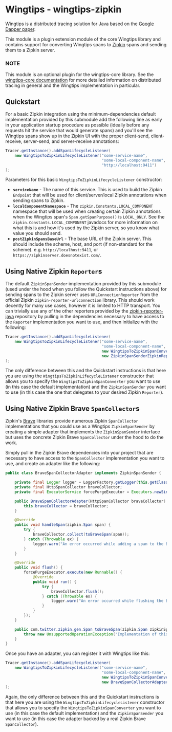 # Wingtips - wingtips-zipkin

Wingtips is a distributed tracing solution for Java based on the [Google Dapper paper](http://static.googleusercontent.com/media/research.google.com/en/us/pubs/archive/36356.pdf). 

This module is a plugin extension module of the core Wingtips library and contains support for converting Wingtips spans to [Zipkin](http://zipkin.io/) spans and sending them to a Zipkin server.

### NOTE

This module is an optional plugin for the wingtips-core library. See the [wingtips-core documentation](../README.md) for more detailed information on distributed tracing in general and the Wingtips implementation in particular.

## Quickstart

For a basic Zipkin integration using the minimum-dependencies default implementation provided by this submodule add the following line as early in your application startup procedure as possible (ideally before any requests hit the service that would generate spans) and you'll see the Wingtips spans show up in the Zipkin UI with the proper client-send, client-receive, server-send, and server-receive annotations:

```java
Tracer.getInstance().addSpanLifecycleListener(
    new WingtipsToZipkinLifecycleListener("some-service-name", 
                                          "some-local-component-name", 
                                          "http://localhost:9411")
);
```

Parameters for this basic `WingtipsToZipkinLifecycleListener` constructor:

* **`serviceName`** - The name of this service. This is used to build the Zipkin `Endpoint` that will be used for client/server/local Zipkin annotations when sending spans to Zipkin.
* **`localComponentNamespace`** - The `zipkin.Constants.LOCAL_COMPONENT` namespace that will be used when creating certain Zipkin annotations when the Wingtips span's `Span.getSpanPurpose()` is `LOCAL_ONLY`. See the `zipkin.Constants.LOCAL_COMPONENT` javadocs for more information on what this is and how it's used by the Zipkin server, so you know what value you should send.
* **`postZipkinSpansBaseUrl`** - The base URL of the Zipkin server. This should include the scheme, host, and port (if non-standard for the scheme). e.g. `http://localhost:9411`, or `https://zipkinserver.doesnotexist.com/`.

## Using Native Zipkin `Reporter`s

The default `ZipkinSpanSender` implementation provided by this submodule (used under the hood when you follow the Quickstart instructions above) for sending spans to the Zipkin server uses `URLConnectionReporter` from the official Zipkin `zipkin-reporter-urlconnection` library. This should work decently for many use cases, however it is limited to HTTP transport. You can trivially use any of the other reporters provided by the [zipkin-reporter-java](https://github.com/openzipkin/zipkin-reporter-java) repository by pulling in the dependencies necessary to have access to the `Reporter` implementation you want to use, and then initialize with the following:

```java
Tracer.getInstance().addSpanLifecycleListener(
    new WingtipsToZipkinLifecycleListener("some-service-name", 
                                          "some-local-component-name", 
                                          new WingtipsToZipkinSpanConverterImpl(), 
                                          new ZipkinSpanSenderZipkinReporterImpl(someZipkinReporter, batchSendingIntervalMillis))
);
```

The only difference between this and the Quickstart instructions is that here you are using the `WingtipsToZipkinLifecycleListener` constructor that allows you to specify the `WingtipsToZipkinSpanConverter` you want to use (in this case the default implementation) and the `ZipkinSpanSender` you want to use (in this case the one that delegates to your desired Zipkin `Reporter`).

## Using Native Zipkin Brave `SpanCollector`s

Zipkin's [Brave](https://github.com/openzipkin/brave) libraries provide numerous Zipkin `SpanCollector` implementations that you could use as a Wingtips `ZipkinSpanSender` by creating a simple adapter that implements the `ZipkinSpanSender` interface but uses the concrete Zipkin Brave `SpanCollector` under the hood to do the work.

Simply pull in the Zipkin Brave dependencies into your project that are necessary to have access to the `SpanCollector` implementation you want to use, and create an adapter like the following:

```java
public class BraveSpanCollectorAdapter implements ZipkinSpanSender {

    private final Logger logger = LoggerFactory.getLogger(this.getClass());
    private final HttpSpanCollector braveCollector;
    private final ExecutorService forcePurgeExecutor = Executors.newSingleThreadExecutor();

    public BraveSpanCollectorAdapter(HttpSpanCollector braveCollector) {
        this.braveCollector = braveCollector;
    }

    @Override
    public void handleSpan(zipkin.Span span) {
        try {
            braveCollector.collect(toBraveSpan(span));
        } catch (Throwable ex) {
            logger.warn("An error occurred while adding a span to the Brave collector.", ex);
        }
    }

    @Override
    public void flush() {
        forcePurgeExecutor.execute(new Runnable() {
            @Override
            public void run() {
                try {
                    braveCollector.flush();
                } catch (Throwable ex) {
                    logger.warn("An error occurred while flushing the Brave collector.", ex);
                }
            }
        });
    }

    public com.twitter.zipkin.gen.Span toBraveSpan(zipkin.Span zipkinSpan) {
        throw new UnsupportedOperationException("Implementation of this method left as an exercise to the reader");
    }
}
```

Once you have an adapter, you can register it with Wingtips like this:

```java
Tracer.getInstance().addSpanLifecycleListener(
    new WingtipsToZipkinLifecycleListener("some-service-name", 
                                          "some-local-component-name", 
                                          new WingtipsToZipkinSpanConverterImpl(), 
                                          new BraveSpanCollectorAdapter(braveCollectorAdapter))
);
```

Again, the only difference between this and the Quickstart instructions is that here you are using the `WingtipsToZipkinLifecycleListener` constructor that allows you to specify the `WingtipsToZipkinSpanConverter` you want to use (in this case the default implementation) and the `ZipkinSpanSender` you want to use (in this case the adapter backed by a real Zipkin Brave `SpanCollector`).